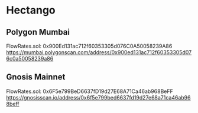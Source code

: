 # Hectango

## Polygon Mumbai
FlowRates.sol: 0x900Ed131ac712f60353305d076C0A50058239A86 
https://mumbai.polygonscan.com/address/0x900ed131ac712f60353305d076c0a50058239a86

## Gnosis Mainnet
FlowRates.sol: 0x6F5e799BeD6637fD19d27E68A71Ca46ab968BeFF 
https://gnosisscan.io/address/0x6f5e799bed6637fd19d27e68a71ca46ab968beff

